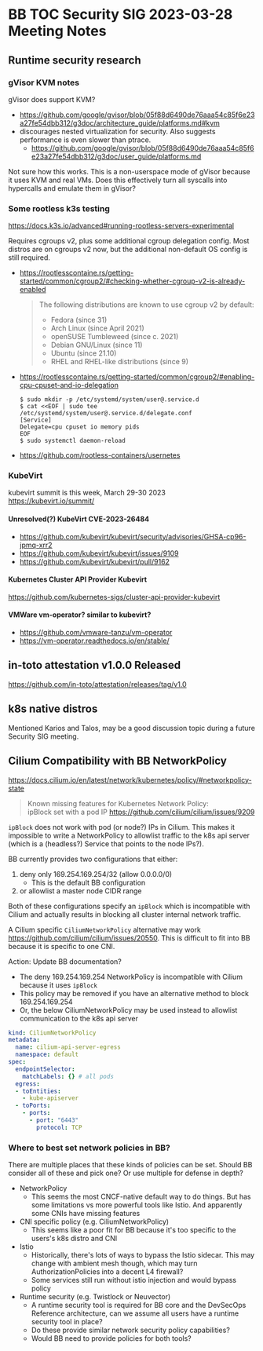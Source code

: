 # BB TOC Security SIG 2023-03-28 Meeting Notes

## Runtime security research

### gVisor KVM notes 

gVisor does support KVM?

* https://github.com/google/gvisor/blob/05f88d6490de76aaa54c85f6e23a27fe54dbb312/g3doc/architecture_guide/platforms.md#kvm
* discourages nested virtualization for security. Also suggests performance is even slower than ptrace.
   * https://github.com/google/gvisor/blob/05f88d6490de76aaa54c85f6e23a27fe54dbb312/g3doc/user_guide/platforms.md

Not sure how this works. This is a non-userspace mode of gVisor because it uses KVM and real VMs. Does this effectively turn all syscalls into hypercalls and emulate them in gVisor?

### Some rootless k3s testing

https://docs.k3s.io/advanced#running-rootless-servers-experimental

Requires cgroups v2, plus some additional cgroup delegation config.
Most distros are on cgroups v2 now, but the additional non-default OS config is still required.

* https://rootlesscontaine.rs/getting-started/common/cgroup2/#checking-whether-cgroup-v2-is-already-enabled
  > The following distributions are known to use cgroup v2 by default:
  >
  > * Fedora (since 31)
  > * Arch Linux (since April 2021)
  > * openSUSE Tumbleweed (since c. 2021)
  > * Debian GNU/Linux (since 11)
  > * Ubuntu (since 21.10)
  > * RHEL and RHEL-like distributions (since 9)
* https://rootlesscontaine.rs/getting-started/common/cgroup2/#enabling-cpu-cpuset-and-io-delegation
  ```
  $ sudo mkdir -p /etc/systemd/system/user@.service.d
  $ cat <<EOF | sudo tee /etc/systemd/system/user@.service.d/delegate.conf
  [Service]
  Delegate=cpu cpuset io memory pids
  EOF
  $ sudo systemctl daemon-reload
  ```

* https://github.com/rootless-containers/usernetes

### KubeVirt 

kubevirt summit is this week, March 29-30 2023  
https://kubevirt.io/summit/

#### Unresolved(?) KubeVirt CVE-2023-26484

* https://github.com/kubevirt/kubevirt/security/advisories/GHSA-cp96-jpmq-xrr2
* https://github.com/kubevirt/kubevirt/issues/9109
* https://github.com/kubevirt/kubevirt/pull/9162

#### Kubernetes Cluster API Provider Kubevirt

https://github.com/kubernetes-sigs/cluster-api-provider-kubevirt

#### VMWare vm-operator? similar to kubevirt?

* https://github.com/vmware-tanzu/vm-operator
* https://vm-operator.readthedocs.io/en/stable/

## in-toto attestation v1.0.0 Released

https://github.com/in-toto/attestation/releases/tag/v1.0

## k8s native distros

Mentioned Karios and Talos, may be a good discussion topic during a future Security SIG meeting.

## Cilium Compatibility with BB NetworkPolicy

https://docs.cilium.io/en/latest/network/kubernetes/policy/#networkpolicy-state

> Known missing features for Kubernetes Network Policy:  
> ipBlock set with a pod IP https://github.com/cilium/cilium/issues/9209

`ipBlock` does not work with pod (or node?) IPs in Cilium. This makes it impossible to write a NetworkPolicy to allowlist traffic to the k8s api server (which is a (headless?) Service that points to the node IPs?).

BB currently provides two configurations that either:
1. deny only 169.254.169.254/32 (allow 0.0.0.0/0)
    * This is the default BB configuration
2. or allowlist a master node CIDR range

Both of these configurations specify an `ipBlock` which is incompatible with Cilium and actually results in blocking all cluster internal network traffic.

A Cilium specific `CiliumNetworkPolicy` alternative may work https://github.com/cilium/cilium/issues/20550. This is difficult to fit into BB because it is specific to one CNI.

Action: Update BB documentation?

* The deny 169.254.169.254 NetworkPolicy is incompatible with Cilium because it uses `ipBlock`
* This policy may be removed if you have an alternative method to block 169.254.169.254
* Or, the below CiliumNetworkPolicy may be used instead to allowlist communication to the k8s api server

```yaml
kind: CiliumNetworkPolicy
metadata:
  name: cilium-api-server-egress
  namespace: default
spec:
  endpointSelector:
    matchLabels: {} # all pods
  egress:
  - toEntities:
    - kube-apiserver
  - toPorts:
    - ports:
      - port: "6443"
        protocol: TCP
```

### Where to best set network policies in BB?

There are multiple places that these kinds of policies can be set. Should BB consider all of these and pick one? Or use multiple for defense in depth?

* NetworkPolicy
   * This seems the most CNCF-native default way to do things. But has some limitations vs more powerful tools like Istio. And apparently some CNIs have missing features
* CNI specific policy (e.g. CiliumNetworkPolicy)
   * This seems like a poor fit for BB because it's too specific to the users's k8s distro and CNI
* Istio
   * Historically, there's lots of ways to bypass the Istio sidecar. This may change with ambient mesh though, which may turn AuthorizationPolicies into a decent L4 firewall?
   * Some services still run without istio injection and would bypass policy
* Runtime security (e.g. Twistlock or Neuvector)
   * A runtime security tool is required for BB core and the DevSecOps Reference architecture, can we assume all users have a runtime security tool in place?
   * Do these provide similar network security policy capabilities?
   * Would BB need to provide policies for both tools?
